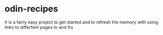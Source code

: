 # odin-recipes

It is a fairly easy project to get started and to refresh the memory with using links to differfent pages to and fro 
